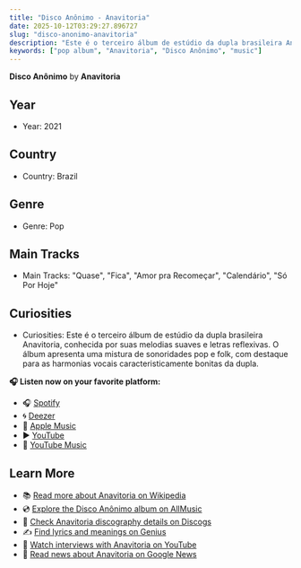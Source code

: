 ```yaml
---
title: "Disco Anônimo - Anavitoria"
date: 2025-10-12T03:29:27.896727
slug: "disco-anonimo-anavitoria"
description: "Este é o terceiro álbum de estúdio da dupla brasileira Anavitoria, conhecida por suas melodias suaves e letras reflexivas."
keywords: ["pop album", "Anavitoria", "Disco Anônimo", "music"]
---
```


**Disco Anônimo** by **Anavitoria**
## Year
- Year: 2021
## Country
- Country: Brazil
## Genre
- Genre: Pop
## Main Tracks
- Main Tracks: "Quase", "Fica", "Amor pra Recomeçar", "Calendário", "Só Por Hoje"
## Curiosities
- Curiosities: Este é o terceiro álbum de estúdio da dupla brasileira Anavitoria, conhecida por suas melodias suaves e letras reflexivas. O álbum apresenta uma mistura de sonoridades pop e folk, com destaque para as harmonias vocais caracteristicamente bonitas da dupla.



**🎧 Listen now on your favorite platform:**

- 🎧 [Spotify](https://open.spotify.com/search/Disco%20An%C3%B4nimo%20Anavitoria)
- 🌀 [Deezer](https://www.deezer.com/search/Disco%20An%C3%B4nimo%20Anavitoria)
- 🍎 [Apple Music](https://music.apple.com/search?term=Disco%20An%C3%B4nimo%20Anavitoria)
- ▶️ [YouTube](https://www.youtube.com/results?search_query=Disco%20An%C3%B4nimo%20Anavitoria)
- 🎵 [YouTube Music](https://music.youtube.com/search?q=Disco%20An%C3%B4nimo%20Anavitoria)

## Learn More

- 📚 [Read more about Anavitoria on Wikipedia](https://en.wikipedia.org/wiki/Anavitoria)
- 💿 [Explore the Disco Anônimo album on AllMusic](https://www.allmusic.com/search/albums/Disco+An%C3%B4nimo)
- 📀 [Check Anavitoria discography details on Discogs](https://www.discogs.com/search/?q=Disco+An%C3%B4nimo+Anavitoria&type=all)
- ✍️ [Find lyrics and meanings on Genius](https://genius.com/search?q=Disco+An%C3%B4nimo%20Anavitoria)
- 🎤 [Watch interviews with Anavitoria on YouTube](https://www.youtube.com/results?search_query=Anavitoria+interview)
- 📰 [Read news about Anavitoria on Google News](https://news.google.com/search?q=Anavitoria)